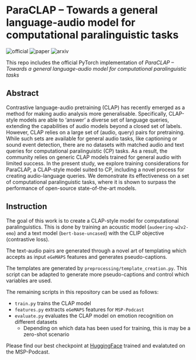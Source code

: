 # ParaCLAP – Towards a general language-audio model for computational paralinguistic tasks

![official](https://img.shields.io/badge/Official_Repo-green) ![paper](https://img.shields.io/badge/Paper-InterSpeech_2024-blue) ![arxiv](https://img.shields.io/badge/arxiv-2406.07203-red)

This repo includes the official PyTorch implementation of *ParaCLAP – Towards a general language-audio model for computational paralinguistic tasks*

## Abstract
Contrastive language-audio pretraining (CLAP) has recently emerged as a method for making audio analysis more generalisable. Specifically, CLAP-style models are able to ‘answer’ a diverse set of language queries, extending the capabilities of audio models beyond a closed set of labels. However, CLAP relies on a large set of (audio, query) pairs for pretraining. While such sets are available for general audio tasks, like captioning or sound event detection, there are no datasets with matched audio and text queries for computational paralinguistic (CP) tasks. As a result, the community relies on generic CLAP models trained for general audio with limited success. In the present study, we explore training considerations for ParaCLAP, a CLAP-style model suited to CP, including a novel process for creating audio-language queries. We demonstrate its effectiveness on a set of computational paralinguistic tasks, where it is shown to surpass the performance of open-source state-of-the-art models.

## Instruction

The goal of this work is to create a CLAP-style model for computational paralinguistics. This is done by training an acoustic model (`audeering-w2v2-emo`) and a text model (`bert-base-uncased`) with the CLIP objective (contrastive loss).

The text-audio pairs are generated through a novel art of templating
which accepts as input `eGeMAPS` features and generates pseudo-captions.

The templates are generated by `preprocessing/template_creation.py`. This script can be adapted to generate more pseudo-captions and control which variables are used.

The remaining scripts in this repository can be used as follows:
+ `train.py` trains the CLAP model
+ `features.py` extracts `eGeMAPS` features for `MSP-Podcast`
+ `evaluate.py` evaluates the CLAP model on emotion recognition on different datasets
  - Depending on which data has been used for training, this is may be a zero-shot scenario

Please find our best checkpoint at [HuggingFace](https://huggingface.co/KeiKinn/paraclap) trained and evalatuted on the MSP-Podcast. 